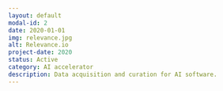 ```yaml
---
layout: default
modal-id: 2
date: 2020-01-01
img: relevance.jpg
alt: Relevance.io
project-date: 2020
status: Active
category: AI accelerator
description: Data acquisition and curation for AI software.
---
```

